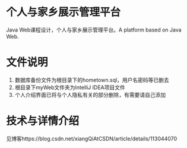 # 个人与家乡展示管理平台
Java Web课程设计，个人与家乡展示管理平台。A platform based on Java Web.

# 文件说明
1. 数据库备份文件为根目录下的hometown.sql，用户名密码等已删去
2. 根目录下myWeb文件夹为IntelliJ IDEA项目文件
3. 个人介绍界面已将与个人隐私有关的部分删除，有需要请自己添加

# 技术与详情介绍
见博客https://blog.csdn.net/xiangQiAtCSDN/article/details/113044070
